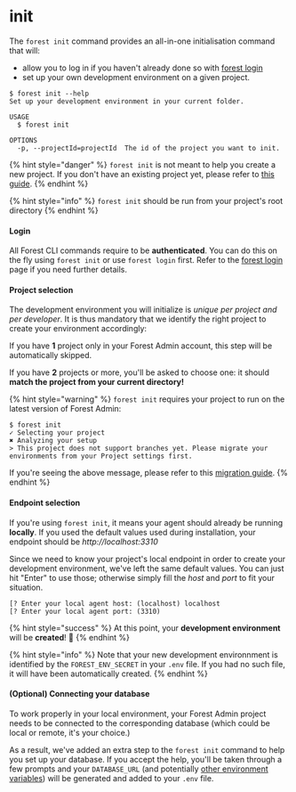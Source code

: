 # init

The `forest init` command provides an all-in-one initialisation command that will:

- allow you to log in if you haven't already done so with [forest login](login.md)
- set up your own development environment on a given project.

```
$ forest init --help
Set up your development environment in your current folder.

USAGE
  $ forest init

OPTIONS
  -p, --projectId=projectId  The id of the project you want to init.
```

{% hint style="danger" %}
`forest init` is not meant to help you create a new project. If you don't have an existing project yet, please refer to [this guide](../../getting-started/quick-start.md).
{% endhint %}

{% hint style="info" %}
`forest init` should be run from your project's root directory
{% endhint %}

#### Login

All Forest CLI commands require to be **authenticated**. You can do this on the fly using `forest init` or use `forest login` first. Refer to the [forest login](login.md) page if you need further details.

#### Project selection

The development environment you will initialize is _unique per project and per developer_. It is thus mandatory that we identify the right project to create your environment accordingly:

If you have **1** project only in your Forest Admin account, this step will be automatically skipped.

If you have **2** projects or more, you'll be asked to choose one: it should **match the project from your current directory!**

{% hint style="warning" %}
`forest init` requires your project to run on the latest version of Forest Admin:

```
$ forest init
✓ Selecting your project
✖ Analyzing your setup
> This project does not support branches yet. Please migrate your environments from your Project settings first.
```

If you're seeing the above message, please refer to this [migration guide](https://docs.forestadmin.com/documentation/how-tos/maintain/migrate-to-the-new-development-workflow).
{% endhint %}

#### Endpoint selection

If you're using `forest init`, it means your agent should already be running **locally**. If you used the default values used during installation, your endpoint should be _http://localhost:3310_&#x20;

Since we need to know your project's local endpoint in order to create your development environment, we've left the same default values. You can just hit "Enter" to use those; otherwise simply fill the _host_ and _port_ to fit your situation.

```
[? Enter your local agent host: (localhost) localhost
[? Enter your local agent port: (3310)
```

{% hint style="success" %}
At this point, your **development environment** will be **created**! 🎉
{% endhint %}

{% hint style="info" %}
Note that your new development environnment is identified by the `FOREST_ENV_SECRET` in your `.env` file. If you had no such file, it will have been automatically created.
{% endhint %}

#### (Optional) Connecting your database

To work properly in your local environment, your Forest Admin project needs to be connected to the corresponding database (which could be local or remote, it's your choice.)

As a result, we've added an extra step to the `forest init` command to help you set up your database. If you accept the help, you'll be taken through a few prompts and your `DATABASE_URL` (and potentially [other environment variables](../../getting-started/install/create-your-agent.md)) will be generated and added to your `.env` file.
